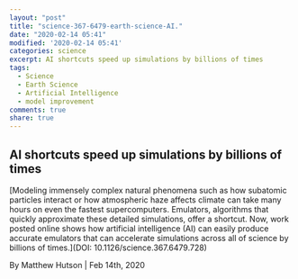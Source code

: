 ```yaml
---
layout: "post"
title: "science-367-6479-earth-science-AI."
date: "2020-02-14 05:41"
modified: '2020-02-14 05:41'
categories: science
excerpt: AI shortcuts speed up simulations by billions of times
tags:
  - Science
  - Earth Science
  - Artificial Intelligence
  - model improvement
comments: true
share: true
---
```


## AI shortcuts speed up simulations by billions of times

[Modeling immensely complex natural phenomena such as how subatomic particles interact or how atmospheric haze affects climate can take many hours on even the fastest supercomputers. Emulators, algorithms that quickly approximate these detailed simulations, offer a shortcut. Now, work posted online shows how artificial intelligence (AI) can easily produce accurate emulators that can accelerate simulations across all of science by billions of times.](DOI: 10.1126/science.367.6479.728)

By Matthew Hutson | Feb 14th, 2020
